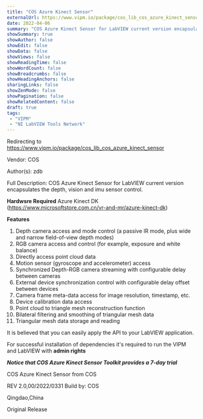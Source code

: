 ```yaml
---
title: "COS Azure Kinect Sensor"
externalUrl: https://www.vipm.io/package/cos_lib_cos_azure_kinect_sensor
date: 2022-04-06
summary: "COS Azure Kinect Sensor for LabVIEW current version encapsulates the depth, vision and imu sensor control."
showSummary: true
showAuthor: false
showEdit: false
showData: false
showViews: false
showReadingTime: false
showWordCount: false
showBreadcrumbs: false
showHeadingAnchors: false
sharingLinks: false
showZenMode: false
showPagination: false
showRelatedContent: false
draft: true
tags:
 - "VIPM"
 - "NI LabVIEW Tools Network"
---
```


Redirecting to https://www.vipm.io/package/cos_lib_cos_azure_kinect_sensor

Vendor: COS

Author(s): zdb
 
Full Description:
COS Azure Kinect Sensor for LabVIEW current version encapsulates the depth, vision and imu sensor control.

**Hardwsre Required**
Azure Kinect DK (https://www.microsoftstore.com.cn/vr-and-mr/azure-kinect-dk)

**Features**
01)  Depth camera access and mode control (a passive IR mode, plus wide and narrow field-of-view depth modes)
02)  RGB camera access and control (for example, exposure and white balance)
03)  Directly access point cloud data
04)  Motion sensor (gyroscope and accelerometer) access
05)  Synchronized Depth-RGB camera streaming with configurable delay between cameras
06)  External device synchronization control with configurable delay offset between devices
07)  Camera frame meta-data access for image resolution, timestamp, etc.
08)  Device calibration data access
09)  Point cloud to triangle mesh reconstruction function
10)  Bilateral filtering and smoothing of triangular mesh data
11)  Triangular mesh data storage and reading

 It is believed that you can easily apply the API to your LabVIEW application.


For successful installation of dependencies it's required to run the VIPM
and LabVIEW with **admin rights** 

***Notice that COS Azure Kinect Sensor Toolkit provides a 7-day trial***


COS Azure Kinect Sensor  from COS





REV 2.0,00/2022/0331
Build by: COS

Qingdao,China

Original Release